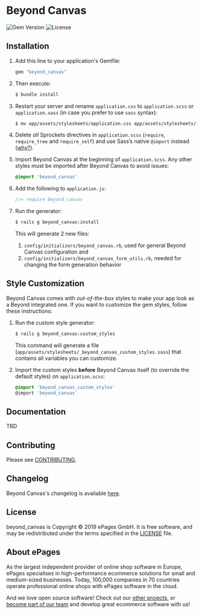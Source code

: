 # Beyond Canvas

![Gem Version](https://img.shields.io/gem/v/beyond_canvas?label=gem%20version)
![License](https://img.shields.io/github/license/ePages-de/beyond_canvas)

## Installation

1. Add this line to your application's Gemfile:

    ```ruby
    gem "beyond_canvas"
    ```

1. Then execute:

    ```bash
    $ bundle install
    ```

1. Restart your server and rename `application.css` to `application.scss` or `application.sass` (in case you prefer to use `sass` syntax):

    ```bash
    $ mv app/assets/stylesheets/application.css app/assets/stylesheets/application.scss
    ```

1. Delete _all_ Sprockets directives in `application.scss` (`require`, `require_tree` and `require_self`) and use Sass’s native `@import` instead ([why?](https://content.pivotal.io/blog/structure-your-sass-files-with-import)).

1. Import Beyond Canvas at the beginning of `application.scss`. Any other styles must be imported after Beyond Canvas to avoid issues:

    ```scss
    @import 'beyond_canvas'
    ```

1. Add the following to `application.js`:

    ```js
    //= require beyond_canvas
    ```

1. Run the generator:

    ```bash
    $ rails g beyond_canvas:install
    ```

    This will generate 2 new files:

    1. `config/initializers/beyond_canvas.rb`, used for general Beyond Canvas configuration and
    2. `config/initializers/beyond_canvas_form_utils.rb`, needed for changing the form generation behavior

## Style Customization

Beyond Canvas comes with _out-of-the-box_ styles to make your app look as a Beyond integrated one. If you want to customize the gem styles, follow these instructions:

1. Run the custom style generator:

    ```bash
    $ rails g beyond_canvas:custom_styles
    ```

    This command will generate a file (`app/assets/stylesheets/_beyond_canvas_custom_styles.sass`) that contains all variables you can customize.

1. Import the custom styles **before** Beyond Canvas itself (to override the default styles) on `application.scss`:

    ```scss
    @import 'beyond_canvas_custom_styles'
    @import 'beyond_canvas'
    ```

## Documentation

TBD

## Contributing

Please see [CONTRIBUTING](https://github.com/ePages-de/beyond_canvas/blob/master/CONTRIBUTING.md).

## Changelog

Beyond Canvas's changelog is available [here](https://github.com/ePages-de/beyond_canvas/blob/master/CHANGELOG.md).

## License

beyond_canvas is Copyright © 2019 ePages GmbH. It is free software, and may be redistributed under the terms specified in the [LICENSE](https://github.com/ePages-de/beyond_canvas/blob/master/LICENSE) file.

## About ePages

As the largest independent provider of online shop software in Europe, ePages specialises in high-performance ecommerce solutions for small and medium-sized businesses.
Today, 100,000 companies in 70 countries operate professional online shops with ePages software in the cloud.

And we love open source software!
Check out our [other projects](https://github.com/ePages-de), or [become part of our team](https://developer.epages.com/devjobs/) and develop great ecommerce software with us!
